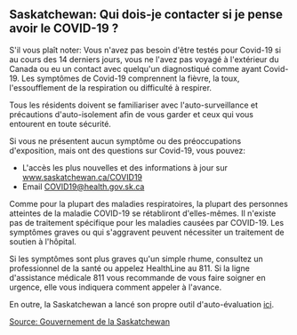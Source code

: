 ## Saskatchewan: Qui dois-je contacter si je pense avoir le COVID-19 ?

S'il vous plaît noter: Vous n'avez pas besoin d'être testés pour Covid-19 si au cours des 14 derniers jours, vous ne l'avez pas voyagé à l'extérieur du Canada ou eu un contact avec quelqu'un diagnostiqué comme ayant Covid-19. Les symptômes de Covid-19 comprennent la fièvre, la toux, l'essoufflement de la respiration ou difficulté à respirer.

Tous les résidents doivent se familiariser avec l'auto-surveillance et précautions d'auto-isolement afin de vous garder et ceux qui vous entourent en toute sécurité.

Si vous ne présentent aucun symptôme ou des préoccupations d'exposition, mais ont des questions sur Covid-19, vous pouvez:

- L'accès les plus nouvelles et des informations à jour sur www.saskatchewan.ca/COVID19
- Email COVID19@health.gov.sk.ca

Comme pour la plupart des maladies respiratoires, la plupart des personnes atteintes de la maladie COVID-19 se rétabliront d'elles-mêmes. Il n'existe pas de traitement spécifique pour les maladies causées par COVID-19. Les symptômes graves ou qui s'aggravent peuvent nécessiter un traitement de soutien à l'hôpital.

Si les symptômes sont plus graves qu'un simple rhume, consultez un professionnel de la santé ou appelez HealthLine au 811. Si la ligne d'assistance médicale 811 vous recommande de vous faire soigner en urgence, elle vous indiquera comment appeler à l'avance.

En outre, la Saskatchewan a lancé son propre outil d'auto-évaluation [ici](https://saskatchewan.ca/coronavirus#utm_campaign=q2_2015&utm_medium=short&utm_source=%2Fcoro).

[Source: Gouvernement de la Saskatchewan](https://www.saskatchewan.ca/government/health-care-administration-and-provider-resources/treatment-procedures-and-guidelines/emerging-public-health-issues/2019-novel-coronavirus/testing-information)
